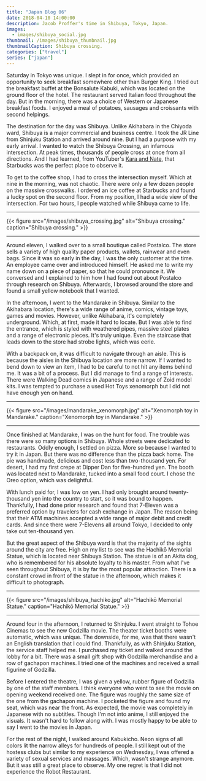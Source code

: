 ```yaml
---
title: "Japan Blog 06"
date: 2018-04-10 14:00:00
description: Jacob Proffer's time in Shibuya, Tokyo, Japan.
images:
  - images/shibuya_social.jpg
thumbnail: /images/shibuya_thumbnail.jpg
thumbnailCaption: Shibuya crossing.
categories: ["travel"]
series: ["japan"]
---
```


Saturday in Tokyo was unique. I slept in for once, which provided an opportunity to seek breakfast somewhere other than Burger King. I tried out the breakfast buffet at the Bonsalute Kabuki, which was located on the ground floor of the hotel. The restaurant served Italian food throughout the day. But in the morning, there was a choice of Western or Japanese breakfast foods. I enjoyed a meal of potatoes, sausages and croissants with second helpings.

The destination for the day was Shibuya. Unlike Akihabara in the Chiyoda ward, Shibuya is a major commercial and business centre. I took the JR Line from Shinjuku Station and arrived around nine. But I had a purpose with my early arrival. I wanted to watch the Shibuya Crossing, an infamous intersection. At peak times, thousands of people cross at once from all directions. And I had learned, from YouTuber's [Kara and Nate](https://youtu.be/PMEZGx985Z8?t=5m40s), that Starbucks was the perfect place to observe it.

To get to the coffee shop, I had to cross the intersection myself. Which at nine in the morning, was not chaotic. There were only a few dozen people on the massive crosswalks. I ordered an ice coffee at Starbucks and found a lucky spot on the second floor. From my position, I had a wide view of the intersection. For two hours, I people watched while Shibuya came to life.

---

{{< figure src="/images/shibuya_crossing.jpg" alt="Shibuya crossing." caption="Shibuya crossing." >}}

---

Around eleven, I walked over to a small boutique called Postalco. The store sells a variety of high quality paper products, wallets, rainwear and even bags. Since it was so early in the day, I was the only customer at the time. An employee came over and introduced himself. He asked me to write my name down on a piece of paper, so that he could pronounce it. We conversed and I explained to him how I had found out about Postalco through research on Shibuya. Afterwards, I browsed around the store and found a small yellow notebook that I wanted.

In the afternoon, I went to the Mandarake in Shibuya. Similar to the Akihabara location, there's a wide range of anime, comics, vintage toys, games and movies. However, unlike Akihabara, it's completely underground. Which, at first, made it hard to locate. But I was able to find the entrance, which is styled with weathered pipes, massive steel plates and a range of electronic pieces. It's truly unique. Even the staircase that leads down to the store had strobe lights, which was eerie.

With a backpack on, it was difficult to navigate through an aisle. This is because the aisles in the Shibuya location are more narrow. If I wanted to bend down to view an item, I had to be careful to not hit any items behind me. It was a bit of a process. But I did manage to find a range of interests. There were Walking Dead comics in Japanese and a range of Zoid model kits. I was tempted to purchase a used Hot Toys xenomorph but I did not have enough yen on hand.

---

{{< figure src="/images/mandarake_xenomorph.jpg" alt="Xenomorph toy in Mandarake." caption="Xenomorph toy in Mandarake." >}}

---

Once finished at Mandarake, I was on the hunt for food. The trouble was there were so many options in Shibuya. Whole streets were dedicated to restaurants. Oddly enough, I settled on pizza. More so because I wanted to try it in Japan. But there was no difference than the pizza back home. The pie was handmade, delicious and cost less than two-thousand yen. For desert, I had my first crepe at Dipper Dan for five-hundred yen. The booth was located next to Mandarake, tucked into a small food court. I chose the Oreo option, which was delightful.

With lunch paid for, I was low on yen. I had only brought around twenty-thousand yen into the country to start, so it was bound to happen. Thankfully, I had done prior research and found that 7-Eleven was a preferred option by travelers for cash exchange in Japan. The reason being that their ATM machines accepted a wide range of major debit and credit cards. And since there were 7-Elevens all around Tokyo, I decided to only take out ten-thousand yen.

But the great aspect of the Shibuya ward is that the majority of the sights around the city are free. High on my list to see was the Hachikō Memorial Statue, which is located near Shibuya Station. The statue is of an Akita dog, who is remembered for his absolute loyalty to his master. From what I've seen throughout Shibuya, it is by far the most popular attraction. There is a constant crowd in front of the statue in the afternoon, which makes it difficult to photograph.

---

{{< figure src="/images/shibuya_hachiko.jpg" alt="Hachikō Memorial Statue." caption="Hachikō Memorial Statue." >}}

---

Around four in the afternoon, I returned to Shinjuku. I went straight to Tohoe Cinemas to see the new Godzilla movie. The theater ticket booths were automatic, which was unique. The downside, for me, was that there wasn't an English translation that I could find. Thankfully, as with Shinjuku Station, the service staff helped me. I purchased my ticket and walked around the lobby for a bit. There was a small gift shop with Godzilla merchandise and a row of gachapon machines. I tried one of the machines and received a small figurine of Godzilla.

Before I entered the theatre, I was given a yellow, rubber figure of Godzilla by one of the staff members. I think everyone who went to see the movie on opening weekend received one. The figure was roughly the same size of the one from the gachapon machine. I pocketed the figure and found my seat, which was near the front. As expected, the movie was completely in Japanese with no subtitles. Though I'm not into anime, I still enjoyed the visuals. It wasn't hard to follow along with. I was mostly happy to be able to say I went to the movies in Japan.

For the rest of the night, I walked around Kabukicho. Neon signs of all colors lit the narrow alleys for hundreds of people. I still kept out of the hostess clubs but similar to my experience on Wednesday, I was offered a variety of sexual services and massages. Which, wasn't strange anymore. But it was still a great place to observe. My one regret is that I did not experience the Robot Restaurant.
